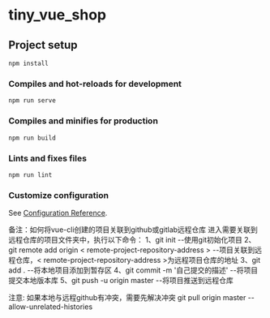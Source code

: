 # tiny_vue_shop

## Project setup
```
npm install
```

### Compiles and hot-reloads for development
```
npm run serve
```

### Compiles and minifies for production
```
npm run build
```

### Lints and fixes files
```
npm run lint
```

### Customize configuration
See [Configuration Reference](https://cli.vuejs.org/config/).



备注：如何将vue-cli创建的项目关联到github或gitlab远程仓库
进入需要关联到远程仓库的项目文件夹中，执行以下命令：
1、git init
--使用git初始化项目
2、git remote add origin < remote-project-repository-address >
--项目关联到远程仓库，< remote-project-repository-address >为远程项目仓库的地址
3、git add .
--将本地项目添加到暂存区
4、git commit -m '自己提交的描述'
--将项目提交本地版本库
5、git push -u origin master
--将项目推送到远程仓库

注意:
如果本地与远程github有冲突，需要先解决冲突
git pull origin master --allow-unrelated-histories